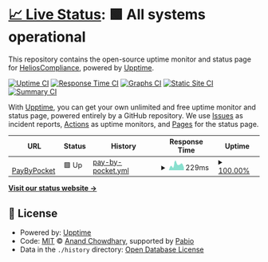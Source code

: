 # [📈 Live Status](https://status.paybypocket.com): <!--live status--> **🟩 All systems operational**

This repository contains the open-source uptime monitor and status page for [HeliosCompliance](https://status.paybypocket.com), powered by [Upptime](https://github.com/upptime/upptime).

[![Uptime CI](https://github.com/HeliosCompliance/upptime-pocket/workflows/Uptime%20CI/badge.svg)](https://github.com/HeliosCompliance/upptime-pocket/actions?query=workflow%3A%22Uptime+CI%22)
[![Response Time CI](https://github.com/HeliosCompliance/upptime-pocket/workflows/Response%20Time%20CI/badge.svg)](https://github.com/HeliosCompliance/upptime-pocket/actions?query=workflow%3A%22Response+Time+CI%22)
[![Graphs CI](https://github.com/HeliosCompliance/upptime-pocket/workflows/Graphs%20CI/badge.svg)](https://github.com/HeliosCompliance/upptime-pocket/actions?query=workflow%3A%22Graphs+CI%22)
[![Static Site CI](https://github.com/HeliosCompliance/upptime-pocket/workflows/Static%20Site%20CI/badge.svg)](https://github.com/HeliosCompliance/upptime-pocket/actions?query=workflow%3A%22Static+Site+CI%22)
[![Summary CI](https://github.com/HeliosCompliance/upptime-pocket/workflows/Summary%20CI/badge.svg)](https://github.com/HeliosCompliance/upptime-pocket/actions?query=workflow%3A%22Summary+CI%22)

With [Upptime](https://upptime.js.org), you can get your own unlimited and free uptime monitor and status page, powered entirely by a GitHub repository. We use [Issues](https://github.com/HeliosCompliance/upptime-pocket/issues) as incident reports, [Actions](https://github.com/HeliosCompliance/upptime-pocket/actions) as uptime monitors, and [Pages](https://status.paybypocket.com) for the status page.

<!--start: status pages-->
<!-- This summary is generated by Upptime (https://github.com/upptime/upptime) -->
<!-- Do not edit this manually, your changes will be overwritten -->
<!-- prettier-ignore -->
| URL | Status | History | Response Time | Uptime |
| --- | ------ | ------- | ------------- | ------ |
| <img alt="" src="https://icons.duckduckgo.com/ip3/paybypocket.com.ico" height="13"> [PayByPocket](https://paybypocket.com) | 🟩 Up | [pay-by-pocket.yml](https://github.com/HeliosCompliance/upptime-pocket/commits/HEAD/history/pay-by-pocket.yml) | <details><summary><img alt="Response time graph" src="./graphs/pay-by-pocket/response-time-week.png" height="20"> 229ms</summary><br><a href="https://status.paybypocket.com/history/pay-by-pocket"><img alt="Response time 226" src="https://img.shields.io/endpoint?url=https%3A%2F%2Fraw.githubusercontent.com%2FHeliosCompliance%2Fupptime-pocket%2FHEAD%2Fapi%2Fpay-by-pocket%2Fresponse-time.json"></a><br><a href="https://status.paybypocket.com/history/pay-by-pocket"><img alt="24-hour response time 317" src="https://img.shields.io/endpoint?url=https%3A%2F%2Fraw.githubusercontent.com%2FHeliosCompliance%2Fupptime-pocket%2FHEAD%2Fapi%2Fpay-by-pocket%2Fresponse-time-day.json"></a><br><a href="https://status.paybypocket.com/history/pay-by-pocket"><img alt="7-day response time 229" src="https://img.shields.io/endpoint?url=https%3A%2F%2Fraw.githubusercontent.com%2FHeliosCompliance%2Fupptime-pocket%2FHEAD%2Fapi%2Fpay-by-pocket%2Fresponse-time-week.json"></a><br><a href="https://status.paybypocket.com/history/pay-by-pocket"><img alt="30-day response time 225" src="https://img.shields.io/endpoint?url=https%3A%2F%2Fraw.githubusercontent.com%2FHeliosCompliance%2Fupptime-pocket%2FHEAD%2Fapi%2Fpay-by-pocket%2Fresponse-time-month.json"></a><br><a href="https://status.paybypocket.com/history/pay-by-pocket"><img alt="1-year response time 226" src="https://img.shields.io/endpoint?url=https%3A%2F%2Fraw.githubusercontent.com%2FHeliosCompliance%2Fupptime-pocket%2FHEAD%2Fapi%2Fpay-by-pocket%2Fresponse-time-year.json"></a></details> | <details><summary><a href="https://status.paybypocket.com/history/pay-by-pocket">100.00%</a></summary><a href="https://status.paybypocket.com/history/pay-by-pocket"><img alt="All-time uptime 98.30%" src="https://img.shields.io/endpoint?url=https%3A%2F%2Fraw.githubusercontent.com%2FHeliosCompliance%2Fupptime-pocket%2FHEAD%2Fapi%2Fpay-by-pocket%2Fuptime.json"></a><br><a href="https://status.paybypocket.com/history/pay-by-pocket"><img alt="24-hour uptime 100.00%" src="https://img.shields.io/endpoint?url=https%3A%2F%2Fraw.githubusercontent.com%2FHeliosCompliance%2Fupptime-pocket%2FHEAD%2Fapi%2Fpay-by-pocket%2Fuptime-day.json"></a><br><a href="https://status.paybypocket.com/history/pay-by-pocket"><img alt="7-day uptime 100.00%" src="https://img.shields.io/endpoint?url=https%3A%2F%2Fraw.githubusercontent.com%2FHeliosCompliance%2Fupptime-pocket%2FHEAD%2Fapi%2Fpay-by-pocket%2Fuptime-week.json"></a><br><a href="https://status.paybypocket.com/history/pay-by-pocket"><img alt="30-day uptime 100.00%" src="https://img.shields.io/endpoint?url=https%3A%2F%2Fraw.githubusercontent.com%2FHeliosCompliance%2Fupptime-pocket%2FHEAD%2Fapi%2Fpay-by-pocket%2Fuptime-month.json"></a><br><a href="https://status.paybypocket.com/history/pay-by-pocket"><img alt="1-year uptime 98.30%" src="https://img.shields.io/endpoint?url=https%3A%2F%2Fraw.githubusercontent.com%2FHeliosCompliance%2Fupptime-pocket%2FHEAD%2Fapi%2Fpay-by-pocket%2Fuptime-year.json"></a></details>

<!--end: status pages-->

[**Visit our status website →**](https://status.paybypocket.com)

## 📄 License

- Powered by: [Upptime](https://github.com/upptime/upptime)
- Code: [MIT](./LICENSE) © [Anand Chowdhary](https://anandchowdhary.com), supported by [Pabio](https://pabio.com)
- Data in the `./history` directory: [Open Database License](https://opendatacommons.org/licenses/odbl/1-0/)
